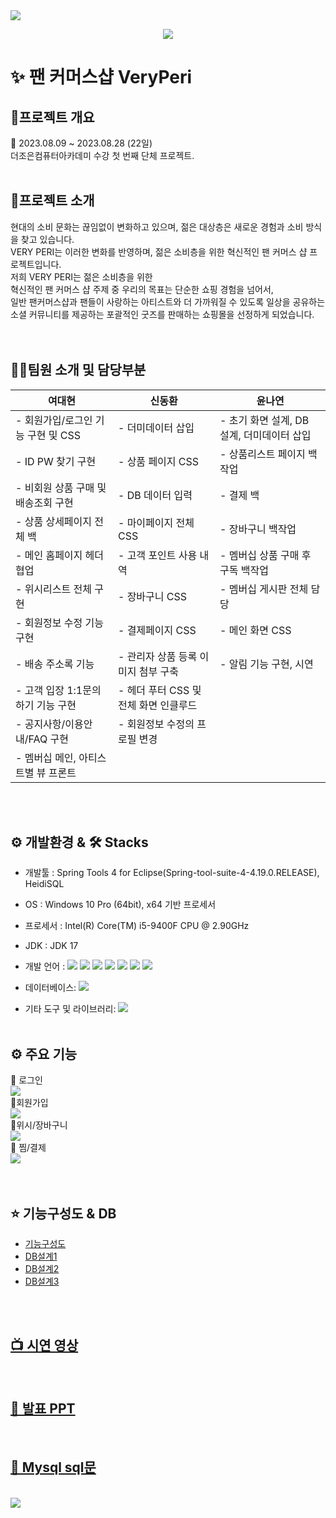 <img src="https://capsule-render.vercel.app/api?type=Slice&&height=200&section=header&text=Hello&fontSize=90&fontColor=#696969" />
<p align="center">
  <img src="https://github.com/dkth1122/Project_4/assets/130977379/8968344a-101a-4679-8437-072d769dd9b1" />
</p>




# ✨ 팬 커머스샵 VeryPeri


## 🔎프로젝트 개요

📆 2023.08.09 ~ 2023.08.28 (22일)<br>
더조은컴퓨터아카데미 수강 첫 번째 단체 프로젝트.
<br>
<br>
## 🔎프로젝트 소개
현대의 소비 문화는 끊임없이 변화하고 있으며, 젊은 대상층은 새로운 경험과 소비 방식을 찾고 있습니다.<br> VERY PERI는 이러한 변화를 반영하며, 젊은 소비층을 위한 혁신적인 팬 커머스 샵 프로젝트입니다.
<br>
저희 VERY PERI는 젊은 소비층을 위한 <br>
혁신적인 팬 커머스 샵 주제 중 우리의 목표는 단순한 쇼핑 경험을 넘어서, <br>
일반 팬커머스샵과 팬들이 사랑하는 아티스트와 더 가까워질 수 있도록 일상을 공유하는<br>
소셜 커뮤니티를 제공하는 포괄적인 굿즈를 판매하는 쇼핑몰을 선정하게 되었습니다.<br>
<br>
<br>


## 💁‍♂️팀원 소개 및 담당부분
| **여대현**    | **신동환**   | **윤나연**  |
|---------------|--------------|-------------|
| - 회원가입/로그인 기능 구현 및 CSS  | - 더미데이터 삽입  | - 초기 화면 설계, DB 설계, 더미데이터 삽입 |
| - ID PW 찾기 구현 | - 상품 페이지 CSS | - 상품리스트 페이지 백작업 |
| - 비회원 상품 구매 및 배송조회 구현 | - DB 데이터 입력 | - 결제 백 |
| - 상품 상세페이지 전체 백 | - 마이페이지 전체 CSS | - 장바구니 백작업 |
| - 메인 홈페이지 헤더 협업 | - 고객 포인트 사용 내역 | - 멤버십 상품 구매 후 구독 백작업 |
| - 위시리스트 전체 구현 | - 장바구니 CSS | - 멤버십 게시판 전체 담당 |
| - 회원정보 수정 기능 구현 | - 결제페이지 CSS | - 메인 화면 CSS |
| - 배송 주소록 기능 | - 관리자 상품 등록 이미지 첨부 구축 | - 알림 기능 구현, 시연 |
| - 고객 입장 1:1문의 하기 기능 구현 | - 헤더 푸터 CSS 및 전체 화면 인클루드 | |
| - 공지사항/이용안내/FAQ 구현 | - 회원정보 수정의 프로필 변경 | |
| - 멤버십 메인, 아티스트별 뷰 프론트 | | |

<br>
<br>

## ⚙ 개발환경 & 🛠 Stacks

* 개발툴 :                                                                           Spring Tools 4 for Eclipse(Spring-tool-suite-4-4.19.0.RELEASE), HeidiSQL
* OS : Windows 10 Pro (64bit), x64 기반 프로세서
* 프로세서 : Intel(R) Core(TM) i5-9400F CPU @ 2.90GHz
* JDK : JDK 17
* 개발 언어 :
  <img src="https://img.shields.io/badge/java-007396?style=for-the-badge&logo=java&logoColor=white">
  <img src="https://img.shields.io/badge/javascript-F7DF1E?style=for-the-badge&logo=javascript&logoColor=black"> 
  <img src="https://img.shields.io/badge/jquery-0769AD?style=for-the-badge&logo=jquery&logoColor=white">
  <img src="https://img.shields.io/badge/html5-E34F26?style=for-the-badge&logo=html5&logoColor=white"> 
  <img src="https://img.shields.io/badge/css-1572B6?style=for-the-badge&logo=css3&logoColor=white"> 
  <img src="https://img.shields.io/badge/vue.js-4FC08D?style=for-the-badge&logo=vue.js&logoColor=white"> 
  <img src="https://img.shields.io/badge/spring-6DB33F?style=for-the-badge&logo=spring&logoColor=white"> 
  
* 데이터베이스:
  <img src="https://img.shields.io/badge/mysql-4479A1?style=for-the-badge&logo=mysql&logoColor=white"> 
* 기타 도구 및 라이브러리: 
  <img src="https://img.shields.io/badge/github-181717?style=for-the-badge&logo=github&logoColor=white">
  <br>
  <br>
  
## ⚙ 주요 기능
📌 로그인 <br>
<img src='https://github.com/yeodae/VeryPeri/assets/137017214/e0ba216c-a3ac-4f33-90da-59418c2a8d43'><br>
📌회원가입 <br>
<img src='https://github.com/yeodae/VeryPeri/assets/137017214/9c5b1bab-f3ad-41a2-b11b-aa4cb1de0929'><br>
📌위시/장바구니<br>
<img src='https://github.com/yeodae/VeryPeri/assets/137017214/c8a39186-ef73-4525-96b6-bfc9b33f5f18'><br>
📌 찜/결제 <br>
<img src='https://github.com/yeodae/VeryPeri/assets/137017214/364f235a-ff61-4037-8f22-6c484173788a'><br>
<br>
<br>

## ⭐ 기능구성도 & DB
* [기능구성도](https://drive.google.com/file/d/1YVbafDYtbUF3zjZuIKDW-eFUfzRtuqZt/view?usp=drive_link)
* [DB설계1](https://drive.google.com/file/d/1-0ZQbZotIDBZHoZvCmQhFc9JKl1s5Zkr/view?usp=drive_link)
* [DB설계2](https://drive.google.com/file/d/1rRmrYK_do-hvVV3dPpRk6d8YdI1CmjHa/view?usp=drive_link)
* [DB설계3](https://drive.google.com/file/d/1EChgRBclj7dWKB81JS8mIEMgWbfJNpDg/view?usp=drive_link)
<br>
<br>

## [📺 시연 영상](https://www.youtube.com/watch?v=QXB6QWtbodI)
<br>


## [💾 발표 PPT](https://drive.google.com/file/d/1rG5kZhM1EaDUcfW3BLHAX0UXETSJoOiq/view?usp=drive_link)
<br>

## [💾 Mysql sql문](https://drive.google.com/file/d/1p2fX7tVw0cZz6_HYXW37GWAoF2mk28dh/view?usp=drive_link)
<br>

<img src="https://capsule-render.vercel.app/api?type=waving&color=auto&height=200&section=footer&text=&fontSize=90" />


